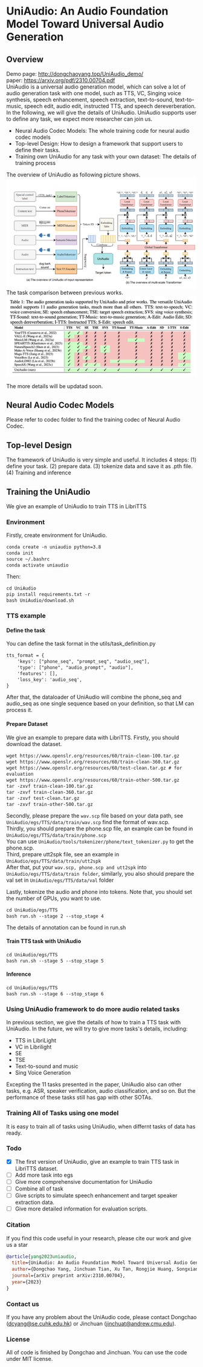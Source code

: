 # UniAudio: An Audio Foundation Model Toward Universal Audio Generation

## Overview
Demo page: http://dongchaoyang.top/UniAudio_demo/ <br>
paper: https://arxiv.org/pdf/2310.00704.pdf <br>
UniAudio is a universal audio generation model, which can solve a lot of audio generation task with one model, such as TTS, VC, Singing voice synthesis, speech enhancement, speech extraction, text-to-sound, text-to-music, speech edit, audio edit, instructed TTS, and speech dereverberation. In the following, we will give the details of UniAudio. UniAudio supports user to define any task, we expect more researcher can join us. <br>
- Neural Audio Codec Models: The whole training code for neural audio codec models
- Top-level Design: How to design a framework that support users to define their tasks.
- Training own UniAudio for any task with your own dataset: The details of training process

The overview of UniAudio as following picture shows.
![The overview of UniAudio](fig/overview.png)
The task comparison between previous works.
![The task](fig/task.png)

The more details will be updatad soon.

## Neural Audio Codec Models
Please refer to codec folder to find the training codec of Neural Audio Codec. 

## Top-level Design
The framework of UniAudio is very simple and useful. It includes 4 steps: (1) define your task. (2) prepare data. (3) tokenize data and save it as .pth file. (4) Training and inference


## Training the UniAudio
We give an example of UniAudio to train TTS in LibriTTS
### Environment 
Firstly, create environment for UniAudio.
```
conda create -n uniaudio python=3.8
conda init
source ~/.bashrc
conda activate uniaudio
```
Then:
```
cd UniAudio
pip install requirements.txt -r
bash UniAudio/download.sh
```
### TTS example
#### Define the task
You can define the task format in the utils/task_definition.py
```
tts_format = {
    'keys': ["phone_seq", "prompt_seq", "audio_seq"],
    'type': ["phone", "audio_prompt", "audio"],
    'features': [],
    'loss_key': 'audio_seq',
}
```
After that, the dataloader of UniAudio will combine the phone_seq and audio_seq as one single sequence based on your definition, so that LM can process it.
#### Prepare Dataset
We give an example to prepare data with LibriTTS. Firstly, you should download the dataset.
```
wget https://www.openslr.org/resources/60/train-clean-100.tar.gz
wget https://www.openslr.org/resources/60/train-clean-360.tar.gz
wget https://www.openslr.org/resources/60/test-clean.tar.gz # for evaluation
wget https://www.openslr.org/resources/60/train-other-500.tar.gz
tar -zxvf train-clean-100.tar.gz
tar -zxvf train-clean-360.tar.gz
tar -zxvf test-clean.tar.gz
tar -zxvf train-other-500.tar.gz
```
Secondly, please prepare the ```wav.scp``` file based on your data path, see ```UniAudio/egs/TTS/data/train/wav.scp``` find the format of wav.scp. <br>
Thirdly, you should prepare the phone.scp file, an example can be found in ```UniAudio/egs/TTS/data/train/phone.scp``` <br>
You can use ```UniAudio/tools/tokenizer/phone/text_tokenizer.py``` to get the phone.scp. <br>
Third, prepare utt2spk file, see an example in ```UniAudio/egs/TTS/data/train/utt2spk```   <br>
After that, put your ```wav.scp, phone.scp and utt2spk``` into ```UniAudio/egs/TTS/data/train folder```, similarly, you also should prepare the val set in ```UniAudio/egs/TTS/data/val``` folder <br>

Lastly, tokenize the audio and phone into tokens. Note that, you should set the number of GPUs, you want to use.
```
cd UniAudio/egs/TTS
bash run.sh --stage 2 --stop_stage 4
```
The details of annotation can be found in run.sh <br>

#### Train TTS task with UniAudio
```
cd UniAudio/egs/TTS
bash run.sh --stage 5 --stop_stage 5
```

#### Inference
```
cd UniAudio/egs/TTS
bash run.sh --stage 6 --stop_stage 6
```

### Using UniAudio framework to do more audio related tasks
In previous section, we give the details of how to train a TTS task with UniAudio. In the future, we will try to give more tasks's details, including: <br>
- TTS in LibriLight 
- VC in Librilight
- SE 
- TSE
- Text-to-sound and music
- Sing Voice Generation

Excepting the 11 tasks presented in the paper, UniAudio also can other tasks, e.g. ASR, speaker verification, audio classification, and so on. But the performance of these tasks still has gap with other SOTAs. 

### Training All of Tasks using one model
It is easy to train all of tasks using UniAudio, when differnt tasks of data has ready.

### Todo

- [x] The first version of UniAudio, give an example to train TTS task in LibriTTS dataset.
- [ ] Add more task into egs 
- [ ] Give more comprehensive documentation for UniAudio
- [ ] Combine all of task
- [ ] Give scripts to simulate speech enhancement and target speaker extraction data.
- [ ] Give more detailed information for evaluation scripts.

### Citation
If you find this code useful in your research, please cite our work and give us a star
```bib
@article{yang2023uniaudio,
  title={UniAudio: An Audio Foundation Model Toward Universal Audio Generation},
  author={Dongchao Yang, Jinchuan Tian, Xu Tan, Rongjie Huang, Songxiang Liu, Xuankai Chang, Jiatong Shi, Sheng Zhao, Jiang Bian, Xixin Wu, Zhou Zhao, Helen Meng},
  journal={arXiv preprint arXiv:2310.00704},
  year={2023}
}
```

### Contact us
If you have any problem about the UniAudio code, please contact Dongchao (dcyang@se.cuhk.edu.hk) or Jinchuan (jinchuat@andrew.cmu.edu). 

### License
All of code is finished by Dongchao and Jinchuan. You can use the code under MIT license.